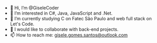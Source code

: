 - 👋 Hi, I’m @GiseleCoder
- 👀 I’m interested in C#, Java, JavaScript and .Net.
- 🌱 I’m currently studying C on Fatec São Paulo and web full stack on Let's Code.
- 💞️ I would like to collaborate with back-end projects.
- 📫 How to reach me: gisele.gomes.santos@outlook.com

<!---
GiseleCoder/GiseleCoder is a ✨ special ✨ repository because its `README.md` (this file) appears on your GitHub profile.
You can click the Preview link to take a look at your changes.
--->
